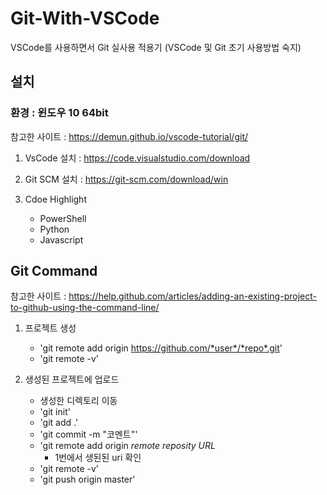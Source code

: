 # Git-With-VSCode
VSCode를 사용하면서 Git 실사용 적용기
(VSCode 및 Git 초기 사용방법 숙지)

## 설치
### 환경 : 윈도우 10 64bit

참고한 사이트 : <https://demun.github.io/vscode-tutorial/git/>

1. VsCode 설치 : 
<https://code.visualstudio.com/download>

1. Git SCM 설치 : 
<https://git-scm.com/download/win>

1. Cdoe Highlight
    - PowerShell
    - Python
    - Javascript
  
## Git Command

참고한 사이트 : <https://help.github.com/articles/adding-an-existing-project-to-github-using-the-command-line/>

1. 프로젝트 생성
    - 'git remote add origin https://github.com/*user*/*repo*.git'
    - 'git remote -v'

1. 생성된 프로젝트에 업로드
    - 생성한 디렉토리 이동
    - 'git init'
    - 'git add .'
    - 'git commit -m "코멘트"'
    - 'git remote add origin *remote reposity URL*
      - 1번에서 생된된 uri 확인
    - 'git remote -v'
    - 'git push origin master'